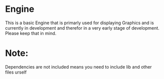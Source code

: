 # Engine
This is a basic Engine that is primarly used for displaying Graphics and is currently in development and therefor in a very early stage of development. Please keep that in mind.

# Note:
Dependencies are not included means you need to include lib and other files urself
